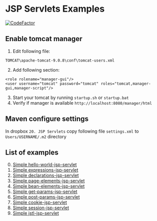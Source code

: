 # JSP Servlets Examples

[![CodeFactor](https://www.codefactor.io/repository/github/towczare/jsp-examples/badge)](https://www.codefactor.io/repository/github/towczare/jsp-examples)

## Enable tomcat manager

1. Edit following file:
```
TOMCAT\apache-tomcat-9.0.8\conf\tomcat-users.xml
```
2. Add following section:
```
<role rolename="manager-gui"/>
<user username="tomcat" password="tomcat" roles="tomcat,manager-gui,manager-script"/>
```
3. Start your tomcat by running `startup.sh` or `startup.bat`
4. Verify if manager is available `http://localhost:8080/manager/html`


## Maven configure settings
In dropbox `20. JSP Servlets` copy following file `settings.xml` to `Users/USERNAME/.m2` directory


## List of examples
0. [Simple hello-world-jsp-servlet](00_hello-world-jsp/README.md)
1. [Simple expressions-jsp-servlet](01_expressions-jsp/README.md)
2. [Simple declarations-jsp-servlet](02_declarations-jsp/README.md)
3. [Simple page-elements-jsp-servlet](03_page-elements-jsp/README.md)
4. [Simple bean-elements-jsp-servlet](04_bean-elements-jsp/README.md)
5. [Simple get-params-jsp-servlet](05_get-method-jsp/README.md)
6. [Simple post-params-jsp-servlet](06_post-method-jsp/README.md)
7. [Simple cookie-jsp-servlet](07_cookie-jsp/README.md)
8. [Simple session-jsp-servlet](08_session-jsp/README.md)
9. [Simple jstl-jsp-servlet](09_jstl-jsp/README.md)
